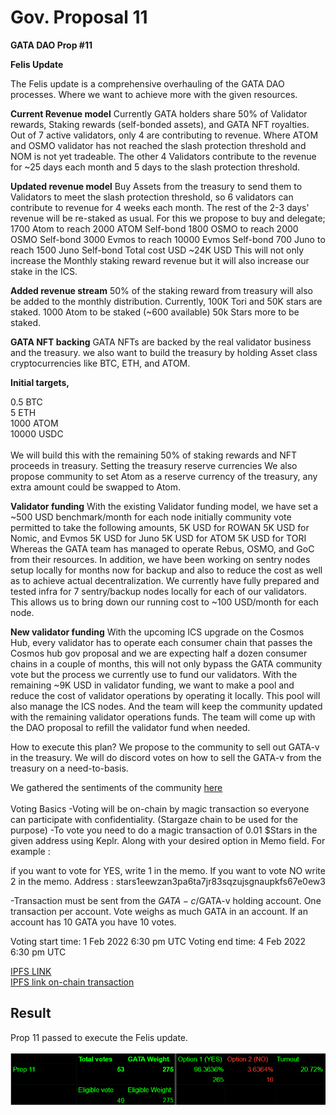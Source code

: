 # Gov. Proposal 11

**GATA DAO Prop #11**

**Felis Update**

The Felis update is a comprehensive overhauling of the GATA DAO processes. Where we want to achieve more with the given resources.

**Current Revenue model** Currently GATA holders share 50% of Validator rewards, Staking rewards (self-bonded assets), and GATA NFT royalties. Out of 7 active validators, only 4 are contributing to revenue. Where ATOM and OSMO validator has not reached the slash protection threshold and NOM is not yet tradeable. The other 4 Validators contribute to the revenue for \~25 days each month and 5 days to the slash protection threshold.

**Updated revenue model** Buy Assets from the treasury to send them to Validators to meet the slash protection threshold, so 6 validators can contribute to revenue for 4 weeks each month. The rest of the 2-3 days' revenue will be re-staked as usual. For this we propose to buy and delegate; 1700 Atom to reach 2000 ATOM Self-bond 1800 OSMO to reach 2000 OSMO Self-bond 3000 Evmos to reach 10000 Evmos Self-bond 700 Juno to reach 1500 Juno Self-bond Total cost USD \~24K USD This will not only increase the Monthly staking reward revenue but it will also increase our stake in the ICS.

**Added revenue stream** 50% of the staking reward from treasury will also be added to the monthly distribution. Currently, 100K Tori and 50K stars are staked. 1000 Atom to be staked (\~600 available) 50k Stars more to be staked.

**GATA NFT backing** GATA NFTs are backed by the real validator business and the treasury. we also want to build the treasury by holding Asset class cryptocurrencies like BTC, ETH, and ATOM.

**Initial targets,**

0.5 BTC\
5 ETH\
1000 ATOM \
10000 USDC\
\
We will build this with the remaining 50% of staking rewards and NFT proceeds in treasury. Setting the treasury reserve currencies We also propose community to set Atom as a reserve currency of the treasury, any extra amount could be swapped to Atom.

**Validator funding** With the existing Validator funding model, we have set a \~500 USD benchmark/month for each node initially community vote permitted to take the following amounts, 5K USD for ROWAN 5K USD for Nomic, and Evmos 5K USD for Juno 5K USD for ATOM 5K USD for TORI Whereas the GATA team has managed to operate Rebus, OSMO, and GoC from their resources. In addition, we have been working on sentry nodes setup locally for months now for backup and also to reduce the cost as well as to achieve actual decentralization. We currently have fully prepared and tested infra for 7 sentry/backup nodes locally for each of our validators. This allows us to bring down our running cost to \~100 USD/month for each node.

**New validator funding** With the upcoming ICS upgrade on the Cosmos Hub, every validator has to operate each consumer chain that passes the Cosmos hub gov proposal and we are expecting half a dozen consumer chains in a couple of months, this will not only bypass the GATA community vote but the process we currently use to fund our validators. With the remaining \~9K USD in validator funding, we want to make a pool and reduce the cost of validator operations by operating it locally. This pool will also manage the ICS nodes. And the team will keep the community updated with the remaining validator operations funds. The team will come up with the DAO proposal to refill the validator fund when needed.

How to execute this plan? We propose to the community to sell out GATA-v in the treasury. We will do discord votes on how to sell the GATA-v from the treasury on a need-to-basis.

We gathered the sentiments of the community [here ](https://discord.com/channels/934972959913820160/1067844408713674882) \
\
Voting Basics -Voting will be on-chain by magic transaction so everyone can participate with confidentiality. (Stargaze chain to be used for the purpose) -To vote you need to do a magic transaction of 0.01 $Stars in the given address using Keplr. Along with your desired option in Memo field. For example :

if you want to vote for YES, write 1 in the memo. If you want to vote NO write 2 in the memo. Address : stars1eewzan3pa6ta7jr83sqzujsgnaupkfs67e0ew3

-Transaction must be sent from the $GATA-c/$GATA-v holding account. One transaction per account. Vote weighs as much GATA in an account. If an account has 10 GATA you have 10 votes.

Voting start time: 1 Feb 2022 6:30 pm UTC Voting end time: 4 Feb 2022 6:30 pm UTC

[IPFS LINK](https://gateway.pinata.cloud/ipfs/QmRNxuCzpwYaaat6C9DJgXiZkpeFmjvgQpzW2nGFS4LmV6)\
[IPFS link on-chain transaction](https://www.mintscan.io/stargaze/txs/33563D71FD084A376D1D5A31F735CD964D805920B13FDD63E11D6654AA89DBD9)&#x20;

## Result&#x20;

Prop 11 passed to execute the Felis update. \
\
![](<../../../../.gitbook/assets/image (44).png>)
